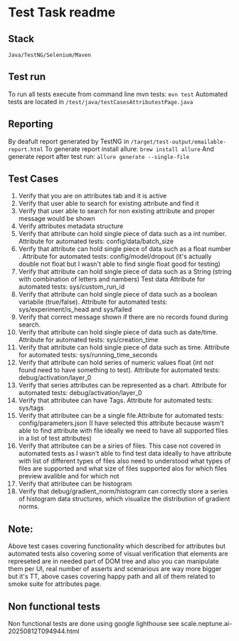 # Test Task readme
## Stack
`Java/TestNG/Selenium/Maven` 
## Test run
To run all tests execute from command line mvn tests:
`mvn test` 
Automated tests are located in
`/test/java/testCasesAttributestPage.java`
## Reporting
By deafult report generated by TestNG in `/target/test-output/emailable-report.html`
To generate report install allure: 
`brew install allure` 
And generate report after test run: 
`allure generate --single-file` 
## Test Cases
1. Verify that you are on attributes tab and it is active
2. Verify that user able to search for existing attribute and find it
3. Verify that user able to search for non existing attribute and proper message would be shown
4. Verify attributes metadata structure 
5. Verify that attribute can hold single piece of data such as a int number. Attribute for automated tests: config/data/batch_size
6. Verify that attribute can hold single piece of data such as a float number 
. Attribute for automated tests: config/model/dropout (it's actually double not float but I wasn't able to find single float good for testing)
7. Verify that attribute can hold single piece of data such as a String (string with combination of letters and nambers) Test data Attribute for automated tests: sys/custom_run_id
8. Verify that attribute can hold single piece of data such as a boolean variabile (true/false). Attribute for automated tests: sys/experiment/is_head and sys/failed
9. Verify that correct message shown if there are no records found during search.
10. Verify that attribute can hold single piece of data such as date/time. Attribute for automated tests:  sys/creation_time
11. Verify that attribute can hold single piece of data such as time. Attribute for automated tests:   sys/running_time_seconds
12. Verify that attribute can hold series of numeric values float (int not found need to have something to test). Attribute for automated tests: debug/activation/layer_0
13. Verify that series attributes can be represented as a chart. Attribute for automated tests: debug/activation/layer_0
14. Verify that attributee can have Tags. Attribute for automated tests: sys/tags
15. Verify that attributee can be a single file.Attribute for automated tests: config/parameters.json (I have selected this attribute because wasm't able to find attribute with file ideally we need to have all supported files in a list of test attributes)
16. Verify that attributee can be a siries of files. This case not covered in automated tests as I wasn't able to find test data ideally to have attribute with list of different types of files also need to understood what types of files are supported and what size of files supported alos for which files preview avalible and for which not
17. Verify that attributee can be histogram
18. Verify that debug/gradient_norm/histogram can correctly store a series of histogram data structures, which visualize the distribution of gradient norms.

    
## Note: 
Above test cases covering functionality which described for attributes but automated tests also covering some of visual verification that elements are represeted are in needed part of DOM tree and also you can manipulate them per UI, real number of asserts and scenarious are way more bigger but it's TT, above cases covering happy path and all of them related to smoke suite for attributes page.
## Non functional tests
Non functional tests are done using google lighthouse see scale.neptune.ai-20250812T094944.html 
